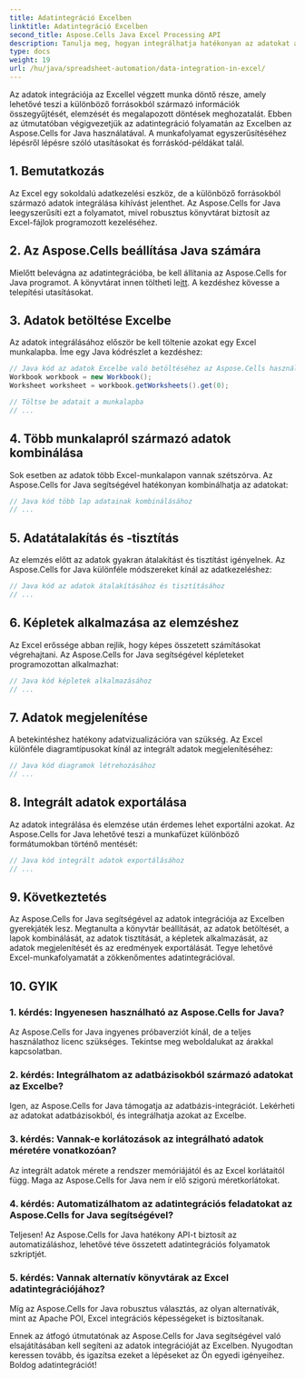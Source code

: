 ```yaml
---
title: Adatintegráció Excelben
linktitle: Adatintegráció Excelben
second_title: Aspose.Cells Java Excel Processing API
description: Tanulja meg, hogyan integrálhatja hatékonyan az adatokat az Excelbe a jobb betekintés és a döntéshozatal érdekében. Lépésről lépésre útmutató forráskóddal az Aspose.Cells for Java használatával.
type: docs
weight: 19
url: /hu/java/spreadsheet-automation/data-integration-in-excel/
---
```


Az adatok integrációja az Excellel végzett munka döntő része, amely lehetővé teszi a különböző forrásokból származó információk összegyűjtését, elemzését és megalapozott döntések meghozatalát. Ebben az útmutatóban végigvezetjük az adatintegráció folyamatán az Excelben az Aspose.Cells for Java használatával. A munkafolyamat egyszerűsítéséhez lépésről lépésre szóló utasításokat és forráskód-példákat talál.

## 1. Bemutatkozás

Az Excel egy sokoldalú adatkezelési eszköz, de a különböző forrásokból származó adatok integrálása kihívást jelenthet. Az Aspose.Cells for Java leegyszerűsíti ezt a folyamatot, mivel robusztus könyvtárat biztosít az Excel-fájlok programozott kezeléséhez.

## 2. Az Aspose.Cells beállítása Java számára

 Mielőtt belevágna az adatintegrációba, be kell állítania az Aspose.Cells for Java programot. A könyvtárat innen töltheti le[itt](https://releases.aspose.com/cells/java/). A kezdéshez kövesse a telepítési utasításokat.

## 3. Adatok betöltése Excelbe

Az adatok integrálásához először be kell töltenie azokat egy Excel munkalapba. Íme egy Java kódrészlet a kezdéshez:

```java
// Java kód az adatok Excelbe való betöltéséhez az Aspose.Cells használatával
Workbook workbook = new Workbook();
Worksheet worksheet = workbook.getWorksheets().get(0);

// Töltse be adatait a munkalapba
// ...
```

## 4. Több munkalapról származó adatok kombinálása

Sok esetben az adatok több Excel-munkalapon vannak szétszórva. Az Aspose.Cells for Java segítségével hatékonyan kombinálhatja az adatokat:

```java
// Java kód több lap adatainak kombinálásához
// ...
```

## 5. Adatátalakítás és -tisztítás

Az elemzés előtt az adatok gyakran átalakítást és tisztítást igényelnek. Az Aspose.Cells for Java különféle módszereket kínál az adatkezeléshez:

```java
// Java kód az adatok átalakításához és tisztításához
// ...
```

## 6. Képletek alkalmazása az elemzéshez

Az Excel erőssége abban rejlik, hogy képes összetett számításokat végrehajtani. Az Aspose.Cells for Java segítségével képleteket programozottan alkalmazhat:

```java
// Java kód képletek alkalmazásához
// ...
```

## 7. Adatok megjelenítése

A betekintéshez hatékony adatvizualizációra van szükség. Az Excel különféle diagramtípusokat kínál az integrált adatok megjelenítéséhez:

```java
// Java kód diagramok létrehozásához
// ...
```

## 8. Integrált adatok exportálása

Az adatok integrálása és elemzése után érdemes lehet exportálni azokat. Az Aspose.Cells for Java lehetővé teszi a munkafüzet különböző formátumokban történő mentését:

```java
// Java kód integrált adatok exportálásához
// ...
```

## 9. Következtetés

Az Aspose.Cells for Java segítségével az adatok integrációja az Excelben gyerekjáték lesz. Megtanulta a könyvtár beállítását, az adatok betöltését, a lapok kombinálását, az adatok tisztítását, a képletek alkalmazását, az adatok megjelenítését és az eredmények exportálását. Tegye lehetővé Excel-munkafolyamatát a zökkenőmentes adatintegrációval.

## 10. GYIK

### 1. kérdés: Ingyenesen használható az Aspose.Cells for Java?

Az Aspose.Cells for Java ingyenes próbaverziót kínál, de a teljes használathoz licenc szükséges. Tekintse meg weboldalukat az árakkal kapcsolatban.

### 2. kérdés: Integrálhatom az adatbázisokból származó adatokat az Excelbe?

Igen, az Aspose.Cells for Java támogatja az adatbázis-integrációt. Lekérheti az adatokat adatbázisokból, és integrálhatja azokat az Excelbe.

### 3. kérdés: Vannak-e korlátozások az integrálható adatok méretére vonatkozóan?

Az integrált adatok mérete a rendszer memóriájától és az Excel korlátaitól függ. Maga az Aspose.Cells for Java nem ír elő szigorú méretkorlátokat.

### 4. kérdés: Automatizálhatom az adatintegrációs feladatokat az Aspose.Cells for Java segítségével?

Teljesen! Az Aspose.Cells for Java hatékony API-t biztosít az automatizáláshoz, lehetővé téve összetett adatintegrációs folyamatok szkriptjét.

### 5. kérdés: Vannak alternatív könyvtárak az Excel adatintegrációjához?

Míg az Aspose.Cells for Java robusztus választás, az olyan alternatívák, mint az Apache POI, Excel integrációs képességeket is biztosítanak.

Ennek az átfogó útmutatónak az Aspose.Cells for Java segítségével való elsajátításában kell segíteni az adatok integrációját az Excelben. Nyugodtan keressen tovább, és igazítsa ezeket a lépéseket az Ön egyedi igényeihez. Boldog adatintegrációt!
